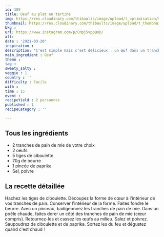 ```yaml
---
id: 189
title: Oeuf au plat en tartine
img: https://res.cloudinary.com/thibaults/image/upload/t_optimisation/v1616702195/Recipes/20210320_oeuf_plat_tartine.jpg
thumbnail: https://res.cloudinary.com/thibaults/image/upload/t_thumbnail_josie/v1616702195/Recipes/20210320_oeuf_plat_tartine.jpg
bkg : 
url: https://www.instagram.com/p/CMpj5vppQoD/
alt: 
date : '2021-03-20'
inspiration : 
description: "C'est simple mais c'est délicieux : un œuf dans un tranche de pain de mie ! Demandez ça au petit dej' à votre chéri•e !"
main_ingredient : Oeuf
theme : 
tag : 
sweety_salty : 
veggie : 1
country : ''
difficulty : Facile
with : 
time : 15
event : 
recipeYield : 2 personnes
published : 1
recipeCategory : ''

---
```


## Tous les ingrédients
 - 2 tranches de pain de mie de votre choix
 - 2 oeufs
 - 5 tiges de ciboulette
 - 70g de beurre
 - 1 pincée de paprika
 - Sel, poivre

## La recette détaillée
Hachez les tiges de ciboulette. Découpez la forme de cœur à l'intérieur de vos tranches de pain. Conserver l'intérieur de la forme. Faites fondre le beurre. Avec un pinceau, badigeonnez les tranches de pain de mie. Dans un poêle chaude, faites dorer un côté des tranches de pain de mie (cœur compris). Retournez-les et cassez les œufs au milieu. Salez et poivrez. Saupoudrez de ciboulette et de paprika. Sortez les du feu et dégustez quand c'est chaud !